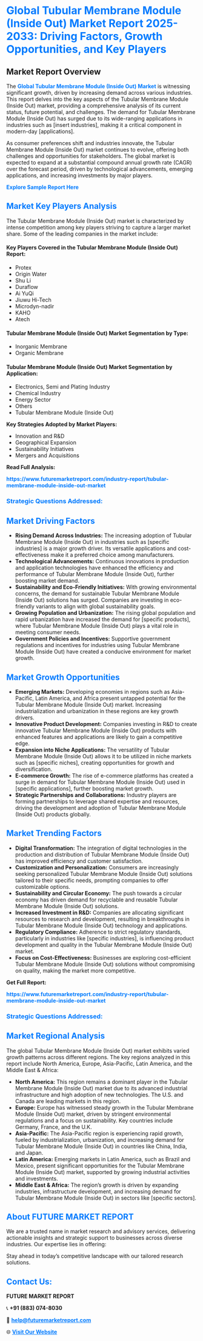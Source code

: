 <h1 style="color: #007BFF;">Global Tubular Membrane Module (Inside Out) Market Report 2025-2033: Driving Factors, Growth Opportunities, and Key Players</h1>

<section id="overview">
<h2>Market Report Overview</h2>
<p>The <a href="https://www.futuremarketreport.com/industry-report/tubular-membrane-module-inside-out-market" style="color: #007BFF; text-decoration: none;"><strong>Global Tubular Membrane Module (Inside Out) Market</strong></a> is witnessing significant growth, driven by increasing demand across various industries. This report delves into the key aspects of the Tubular Membrane Module (Inside Out) market, providing a comprehensive analysis of its current status, future potential, and challenges. The demand for Tubular Membrane Module (Inside Out) has surged due to its wide-ranging applications in industries such as [insert industries], making it a critical component in modern-day [applications].</p>
<p>As consumer preferences shift and industries innovate, the Tubular Membrane Module (Inside Out) market continues to evolve, offering both challenges and opportunities for stakeholders. The global market is expected to expand at a substantial compound annual growth rate (CAGR) over the forecast period, driven by technological advancements, emerging applications, and increasing investments by major players.</p>
</section>

<section id="overview">
<p><a href="https://www.futuremarketreport.com/request-sample/reportId=121954" style="color: #007BFF; text-decoration: none;"><strong>Explore Sample Report Here</strong></a></p>
</section>

<section id="key-players">
<h2 style="color: #007BFF;">Market Key Players Analysis</h2>
<p>The Tubular Membrane Module (Inside Out) market is characterized by intense competition among key players striving to capture a larger market share. Some of the leading companies in the market include:</p>
<h4>Key Players Covered in the Tubular Membrane Module (Inside Out) Report:</h4>
<ul><li>Protex</li><li>Origin Water</li><li>Shu Li</li><li>Duraflow</li><li>Ai YuQi</li><li>Jiuwu Hi-Tech</li><li>Microdyn-nadir</li><li>KAHO</li><li>Atech</li></ul>
<h4>Tubular Membrane Module (Inside Out) Market Segmentation by Type:</h4>
<ul><li>Inorganic Membrane</li><li>Organic Membrane</li></ul>

<h4>Tubular Membrane Module (Inside Out) Market Segmentation by Application:</h4>
<ul><li>Electronics, Semi and Plating Industry</li><li>Chemical Industry</li><li>Energy Sector</li><li>Others</li><li>Tubular Membrane Module (Inside Out)</li></ul>
<p><strong>Key Strategies Adopted by Market Players:</strong></p>
<ul>
<li>Innovation and R&D</li>
<li>Geographical Expansion</li>
<li>Sustainability Initiatives</li>
<li>Mergers and Acquisitions</li>
</ul>
</section>

<section>
<p><strong>Read Full Analysis: </strong></p><a href="https://www.futuremarketreport.com/industry-report/tubular-membrane-module-inside-out-market" style="color: #007BFF; text-decoration: none;"><strong>https://www.futuremarketreport.com/industry-report/tubular-membrane-module-inside-out-market</strong></a>
<h3 style="color: #007BFF;">Strategic Questions Addressed:</h3>
</section>

<section id="driving-factors">
<h2 style="color: #007BFF;">Market Driving Factors</h2>
<ul>
<li><strong>Rising Demand Across Industries:</strong> The increasing adoption of Tubular Membrane Module (Inside Out) in industries such as [specific industries] is a major growth driver. Its versatile applications and cost-effectiveness make it a preferred choice among manufacturers.</li>
<li><strong>Technological Advancements:</strong> Continuous innovations in production and application technologies have enhanced the efficiency and performance of Tubular Membrane Module (Inside Out), further boosting market demand.</li>
<li><strong>Sustainability and Eco-Friendly Initiatives:</strong> With growing environmental concerns, the demand for sustainable Tubular Membrane Module (Inside Out) solutions has surged. Companies are investing in eco-friendly variants to align with global sustainability goals.</li>
<li><strong>Growing Population and Urbanization:</strong> The rising global population and rapid urbanization have increased the demand for [specific products], where Tubular Membrane Module (Inside Out) plays a vital role in meeting consumer needs.</li>
<li><strong>Government Policies and Incentives:</strong> Supportive government regulations and incentives for industries using Tubular Membrane Module (Inside Out) have created a conducive environment for market growth.</li>
</ul>
</section>

<section id="growth-opportunities">
<h2 style="color: #007BFF;">Market Growth Opportunities</h2>
<ul>
<li><strong>Emerging Markets:</strong> Developing economies in regions such as Asia-Pacific, Latin America, and Africa present untapped potential for the Tubular Membrane Module (Inside Out) market. Increasing industrialization and urbanization in these regions are key growth drivers.</li>
<li><strong>Innovative Product Development:</strong> Companies investing in R&D to create innovative Tubular Membrane Module (Inside Out) products with enhanced features and applications are likely to gain a competitive edge.</li>
<li><strong>Expansion into Niche Applications:</strong> The versatility of Tubular Membrane Module (Inside Out) allows it to be utilized in niche markets such as [specific niches], creating opportunities for growth and diversification.</li>
<li><strong>E-commerce Growth:</strong> The rise of e-commerce platforms has created a surge in demand for Tubular Membrane Module (Inside Out) used in [specific applications], further boosting market growth.</li>
<li><strong>Strategic Partnerships and Collaborations:</strong> Industry players are forming partnerships to leverage shared expertise and resources, driving the development and adoption of Tubular Membrane Module (Inside Out) products globally.</li>
</ul>
</section>

<section id="trending-factors">
<h2 style="color: #007BFF;">Market Trending Factors</h2>
<ul>
<li><strong>Digital Transformation:</strong> The integration of digital technologies in the production and distribution of Tubular Membrane Module (Inside Out) has improved efficiency and customer satisfaction.</li>
<li><strong>Customization and Personalization:</strong> Consumers are increasingly seeking personalized Tubular Membrane Module (Inside Out) solutions tailored to their specific needs, prompting companies to offer customizable options.</li>
<li><strong>Sustainability and Circular Economy:</strong> The push towards a circular economy has driven demand for recyclable and reusable Tubular Membrane Module (Inside Out) solutions.</li>
<li><strong>Increased Investment in R&D:</strong> Companies are allocating significant resources to research and development, resulting in breakthroughs in Tubular Membrane Module (Inside Out) technology and applications.</li>
<li><strong>Regulatory Compliance:</strong> Adherence to strict regulatory standards, particularly in industries like [specific industries], is influencing product development and quality in the Tubular Membrane Module (Inside Out) market.</li>
<li><strong>Focus on Cost-Effectiveness:</strong> Businesses are exploring cost-efficient Tubular Membrane Module (Inside Out) solutions without compromising on quality, making the market more competitive.</li>
</ul>
</section>

<section>
<p><strong>Get Full Report: </strong></p><a href="https://www.futuremarketreport.com/industry-report/tubular-membrane-module-inside-out-market" style="color: #007BFF; text-decoration: none;"><strong>https://www.futuremarketreport.com/industry-report/tubular-membrane-module-inside-out-market</strong></a>
<h3 style="color: #007BFF;">Strategic Questions Addressed:</h3>
</section>


<section id="regional-analysis">
<h2 style="color: #007BFF;">Market Regional Analysis</h2>
<p>The global Tubular Membrane Module (Inside Out) market exhibits varied growth patterns across different regions. The key regions analyzed in this report include North America, Europe, Asia-Pacific, Latin America, and the Middle East & Africa:</p>
<ul>
<li><strong>North America:</strong> This region remains a dominant player in the Tubular Membrane Module (Inside Out) market due to its advanced industrial infrastructure and high adoption of new technologies. The U.S. and Canada are leading markets in this region.</li>
<li><strong>Europe:</strong> Europe has witnessed steady growth in the Tubular Membrane Module (Inside Out) market, driven by stringent environmental regulations and a focus on sustainability. Key countries include Germany, France, and the U.K.</li>
<li><strong>Asia-Pacific:</strong> The Asia-Pacific region is experiencing rapid growth, fueled by industrialization, urbanization, and increasing demand for Tubular Membrane Module (Inside Out) in countries like China, India, and Japan.</li>
<li><strong>Latin America:</strong> Emerging markets in Latin America, such as Brazil and Mexico, present significant opportunities for the Tubular Membrane Module (Inside Out) market, supported by growing industrial activities and investments.</li>
<li><strong>Middle East & Africa:</strong> The region’s growth is driven by expanding industries, infrastructure development, and increasing demand for Tubular Membrane Module (Inside Out) in sectors like [specific sectors].</li>
</ul>
</section>

<footer>
<h2 style="color: #007BFF;">About FUTURE MARKET REPORT</h2>
<p>We are a trusted name in market research and advisory services, delivering actionable insights and strategic support to businesses across diverse industries. Our expertise lies in offering:</p>

<p>Stay ahead in today’s competitive landscape with our tailored research solutions.</p>

<h2 style="color: #007BFF;">Contact Us:</h2>
<p><strong>FUTURE MARKET REPORT</strong></p>
<p>📞 <strong>+91 (883) 074-8030</strong></p>
<p>📧 <strong><a href="mailto:help@futuremarketreport.com" style="color: #007BFF;">help@futuremarketreport.com</a></strong></p>
<p>🌐 <strong><a href="https://www.futuremarketreport.com/" style="color: #007BFF;">Visit Our Website</a></strong></p>
</footer>